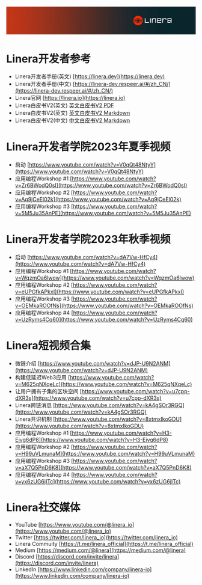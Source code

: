 ![The Linera banner](../README.assets/Linera-Header_1920x284px.svg)

# Linera开发者参考

- Linera开发者手册(英文) [https://linera.dev](https://linera.dev)
- Linera开发者手册(中文) [https://linera-dev.respeer.ai/#/zh_CN/](https://linera-dev.respeer.ai/#/zh_CN/)
- Linera官网 [https://linera.io](https://linera.io)
- Linera白皮书V2(英文) [英文白皮书V2 PDF](https://static1.squarespace.com/static/62d6e9b8bf6051136f934527/t/64ddbbe4cb495e1b1b37f678/1692253157602/Linera_whitepaper_v2.pdf)
- Linera白皮书V2(英文) [英文白皮书V2 Markdown](https://github.com/respeer-ai/linera-whitepaper/blob/master/LineraWhitepaperEN.md)
- Linera白皮书V2(中文) [中文白皮书V2 Markdown](https://github.com/respeer-ai/linera-whitepaper/blob/master/LineraWhitepaperCN.md)

# Linera开发者学院2023年夏季视频
- 启动 [https://www.youtube.com/watch?v=V0qQt48NtyY](https://www.youtube.com/watch?v=V0qQt48NtyY)
- 应用编程Workshop #1 [https://www.youtube.com/watch?v=Zr6BWodQ0sI](https://www.youtube.com/watch?v=Zr6BWodQ0sI)
- 应用编程Workshop #2 [https://www.youtube.com/watch?v=Aq9jCeEl02k](https://www.youtube.com/watch?v=Aq9jCeEl02k)
- 应用编程Workshop #3 [https://www.youtube.com/watch?v=5M5Ju35AnPE](https://www.youtube.com/watch?v=5M5Ju35AnPE)

# Linera开发者学院2023年秋季视频
- 启动 [https://www.youtube.com/watch?v=dA7Vw-HfCy4](https://www.youtube.com/watch?v=dA7Vw-HfCy4)
- 应用编程Workshop #1 [https://www.youtube.com/watch?v=WqzmOa6lwow](https://www.youtube.com/watch?v=WqzmOa6lwow)
- 应用编程Workshop #2 [https://www.youtube.com/watch?v=eUPGfkAPkxI](https://www.youtube.com/watch?v=eUPGfkAPkxI)
- 应用编程Workshop #3 [https://www.youtube.com/watch?v=OEMkaROOfNs](https://www.youtube.com/watch?v=OEMkaROOfNs)
- 应用编程Workshop #4 [https://www.youtube.com/watch?v=UzRyms4Cq60](https://www.youtube.com/watch?v=UzRyms4Cq60)

# Linera短视频合集
- 微链介绍 [https://www.youtube.com/watch?v=dJP-U9N2ANM](https://www.youtube.com/watch?v=dJP-U9N2ANM)
- 构建低延迟Web3应用 [https://www.youtube.com/watch?v=M625qNXqeLc](https://www.youtube.com/watch?v=M625qNXqeLc)
- 让用户拥有子集的区块空间 [https://www.youtube.com/watch?v=u7cpp-dXR3s](https://www.youtube.com/watch?v=u7cpp-dXR3s)
- Linera跨链消息 [https://www.youtube.com/watch?v=kA4gSOr3RGQ](https://www.youtube.com/watch?v=kA4gSOr3RGQ)
- Linera共识机制 [https://www.youtube.com/watch?v=8xtmxIkoGDU](https://www.youtube.com/watch?v=8xtmxIkoGDU)
- 应用编程Workshop #1 [https://www.youtube.com/watch?v=H3-Eivg6dP8](https://www.youtube.com/watch?v=H3-Eivg6dP8)
- 应用编程Workshop #2 [https://www.youtube.com/watch?v=H99uVLmunaM](https://www.youtube.com/watch?v=H99uVLmunaM)
- 应用编程Workshop #3 [https://www.youtube.com/watch?v=aX7Q5PnD6K8](https://www.youtube.com/watch?v=aX7Q5PnD6K8)
- 应用编程Workshop #4 [https://www.youtube.com/watch?v=yx6zUG6jITc](https://www.youtube.com/watch?v=yx6zUG6jITc)

# Linera社交媒体
- YouTube [https://www.youtube.com/@linera_io](https://www.youtube.com/@linera_io)
- Twitter [https://twitter.com/linera_io](https://twitter.com/linera_io)
- Linera Commuity [https://t.me/linera_official](https://t.me/linera_official)
- Medium [https://medium.com/@linera](https://medium.com/@linera)
- Discord [https://discord.com/invite/linera](https://discord.com/invite/linera)
- LinkedIn [https://www.linkedin.com/company/linera-io](https://www.linkedin.com/company/linera-io)


